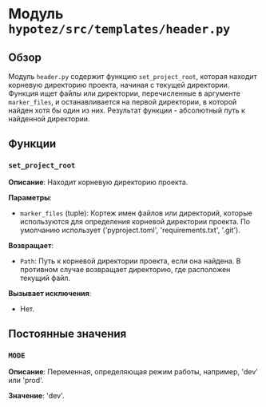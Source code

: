 # Модуль `hypotez/src/templates/header.py`

## Обзор

Модуль `header.py` содержит функцию `set_project_root`, которая находит корневую директорию проекта, начиная с текущей директории.  Функция ищет файлы или директории, перечисленные в аргументе `marker_files`, и останавливается на первой директории, в которой найден хотя бы один из них. Результат функции - абсолютный путь к найденной директории.

## Функции

### `set_project_root`

**Описание**:  Находит корневую директорию проекта.

**Параметры**:

- `marker_files` (tuple): Кортеж имен файлов или директорий, которые используются для определения корневой директории проекта. По умолчанию использует ('pyproject.toml', 'requirements.txt', '.git').

**Возвращает**:

- `Path`: Путь к корневой директории проекта, если она найдена. В противном случае возвращает директорию, где расположен текущий файл.

**Вызывает исключения**:

- Нет.


## Постоянные значения

### `MODE`

**Описание**: Переменная, определяющая режим работы, например, 'dev' или 'prod'.

**Значение**:  'dev'.